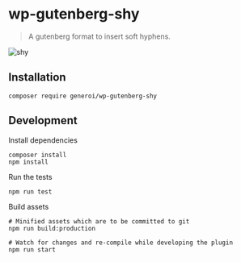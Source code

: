 # wp-gutenberg-shy

> A gutenberg format to insert soft hyphens.

![shy](https://user-images.githubusercontent.com/302736/115391292-b4d5e000-a1b5-11eb-82cf-2ec8b6416816.gif)

## Installation

    composer require generoi/wp-gutenberg-shy

## Development

Install dependencies

    composer install
    npm install

Run the tests

    npm run test

Build assets

    # Minified assets which are to be committed to git
    npm run build:production

    # Watch for changes and re-compile while developing the plugin
    npm run start
